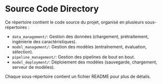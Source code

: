 # Source Code Directory

Ce répertoire contient le code source du projet, organisé en plusieurs sous-répertoires :
- `data_management/`: Gestion des données (chargement, prétraitement, ingénierie des caractéristiques).
- `model_management/`: Gestion des modèles (entraînement, évaluation, sélection).
- `pipeline_management/`: Gestion des pipelines de bout en bout.
- `model_deployment/`: Déploiement des modèles (sauvegarde, chargement, serveur de modèles).

Chaque sous-répertoire contient un fichier README pour plus de détails.
